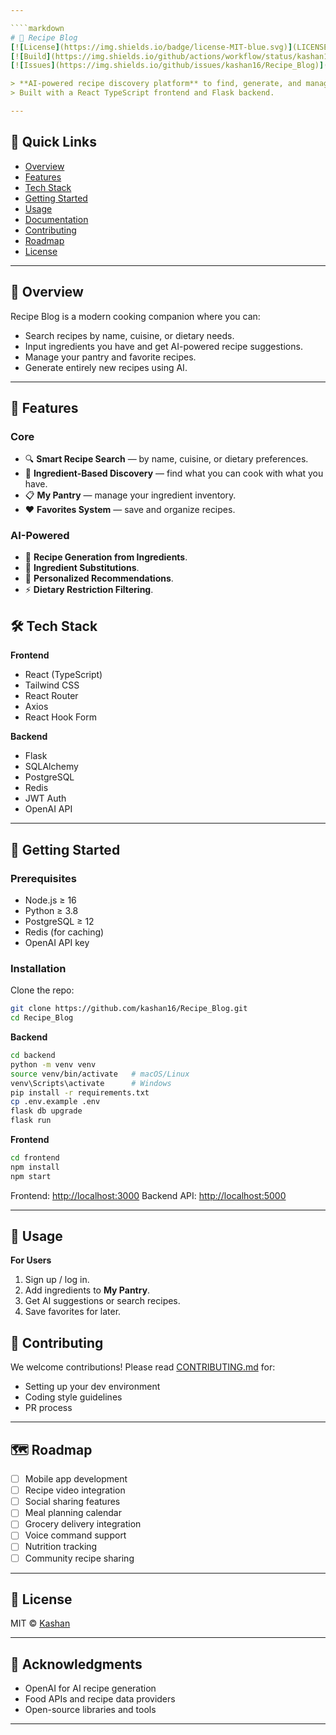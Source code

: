 ```yaml
---

````markdown
# 🍳 Recipe Blog
[![License](https://img.shields.io/badge/license-MIT-blue.svg)](LICENSE)
[![Build](https://img.shields.io/github/actions/workflow/status/kashan16/Recipe_Blog/ci.yml)](https://github.com/kashan16/Recipe_Blog/actions)
[![Issues](https://img.shields.io/github/issues/kashan16/Recipe_Blog)](https://github.com/kashan16/Recipe_Blog/issues)

> **AI-powered recipe discovery platform** to find, generate, and manage recipes based on available ingredients.  
> Built with a React TypeScript frontend and Flask backend.

---
```


## 📌 Quick Links
- [Overview](#-overview)
- [Features](#-features)
- [Tech Stack](#-tech-stack)
- [Getting Started](#-getting-started)
- [Usage](#-usage)
- [Documentation](#-documentation)
- [Contributing](#-contributing)
- [Roadmap](#-roadmap)
- [License](#-license)

---

## 📖 Overview
Recipe Blog is a modern cooking companion where you can:
- Search recipes by name, cuisine, or dietary needs.
- Input ingredients you have and get AI-powered recipe suggestions.
- Manage your pantry and favorite recipes.
- Generate entirely new recipes using AI.

---

## 🌟 Features

### Core
- 🔍 **Smart Recipe Search** — by name, cuisine, or dietary preferences.
- 🛒 **Ingredient-Based Discovery** — find what you can cook with what you have.
- 📋 **My Pantry** — manage your ingredient inventory.
- ❤️ **Favorites System** — save and organize recipes.

### AI-Powered
- 🤖 **Recipe Generation from Ingredients**.
- 🔄 **Ingredient Substitutions**.
- 🎯 **Personalized Recommendations**.
- ⚡ **Dietary Restriction Filtering**.


## 🛠 Tech Stack

**Frontend**
- React (TypeScript)
- Tailwind CSS
- React Router
- Axios
- React Hook Form

**Backend**
- Flask
- SQLAlchemy
- PostgreSQL
- Redis
- JWT Auth
- OpenAI API

---

## 🚀 Getting Started

### Prerequisites
- Node.js ≥ 16
- Python ≥ 3.8
- PostgreSQL ≥ 12
- Redis (for caching)
- OpenAI API key

### Installation

Clone the repo:
```bash
git clone https://github.com/kashan16/Recipe_Blog.git
cd Recipe_Blog
````

**Backend**

```bash
cd backend
python -m venv venv
source venv/bin/activate   # macOS/Linux
venv\Scripts\activate      # Windows
pip install -r requirements.txt
cp .env.example .env
flask db upgrade
flask run
```

**Frontend**

```bash
cd frontend
npm install
npm start
```

Frontend: [http://localhost:3000](http://localhost:3000)
Backend API: [http://localhost:5000](http://localhost:5000)

---

## 📱 Usage

**For Users**

1. Sign up / log in.
2. Add ingredients to **My Pantry**.
3. Get AI suggestions or search recipes.
4. Save favorites for later.


## 🤝 Contributing

We welcome contributions!
Please read [CONTRIBUTING.md](CONTRIBUTING.md) for:

* Setting up your dev environment
* Coding style guidelines
* PR process

---

## 🗺 Roadmap

* [ ] Mobile app development
* [ ] Recipe video integration
* [ ] Social sharing features
* [ ] Meal planning calendar
* [ ] Grocery delivery integration
* [ ] Voice command support
* [ ] Nutrition tracking
* [ ] Community recipe sharing

---

## 📄 License

MIT © [Kashan](https://github.com/kashan16)

---

## 🙏 Acknowledgments

* OpenAI for AI recipe generation
* Food APIs and recipe data providers
* Open-source libraries and tools

---

```



